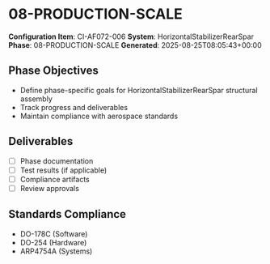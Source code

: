 # 08-PRODUCTION-SCALE

**Configuration Item**: CI-AF072-006
**System**: HorizontalStabilizerRearSpar
**Phase**: 08-PRODUCTION-SCALE
**Generated**: 2025-08-25T08:05:43+00:00

## Phase Objectives
- Define phase-specific goals for HorizontalStabilizerRearSpar structural assembly
- Track progress and deliverables
- Maintain compliance with aerospace standards

## Deliverables
- [ ] Phase documentation
- [ ] Test results (if applicable)
- [ ] Compliance artifacts
- [ ] Review approvals

## Standards Compliance
- DO-178C (Software)
- DO-254 (Hardware)
- ARP4754A (Systems)

